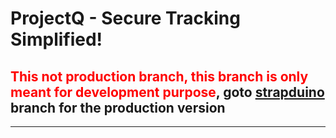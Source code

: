 # ProjectQ - Secure Tracking Simplified!
## <font color="red"> This not production branch, this branch is only meant for development purpose</font>, goto [strapduino](https://github.com/ABHIRAMSHIBU/ProjectQ/tree/strapduino) branch for the production version 
***
